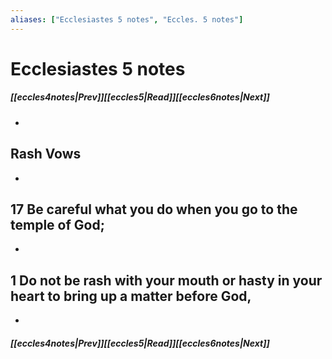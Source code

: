 ```yaml
---
aliases: ["Ecclesiastes 5 notes", "Eccles. 5 notes"]
---
```

# Ecclesiastes 5 notes
##### <span class=arrow-left></span>[[eccles4notes|Prev]]<span class=navigation-separator></span>[[eccles5|Read]]<span class=navigation-separator></span>[[eccles6notes|Next]]<span class=arrow-right></span>
- 
## Rash Vows
- 
## 17 Be careful what you do when you go to the temple of God;
- 
## 1 Do not be rash with your mouth or hasty in your heart to bring up a matter before God,
- 
##### <span class=arrow-left></span>[[eccles4notes|Prev]]<span class=navigation-separator></span>[[eccles5|Read]]<span class=navigation-separator></span>[[eccles6notes|Next]]<span class=arrow-right></span>